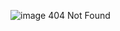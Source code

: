 ![image](https://user-images.githubusercontent.com/98095959/233265359-a40742b9-edee-4b77-9c90-aefa3a754146.png)
 404 Not Found
